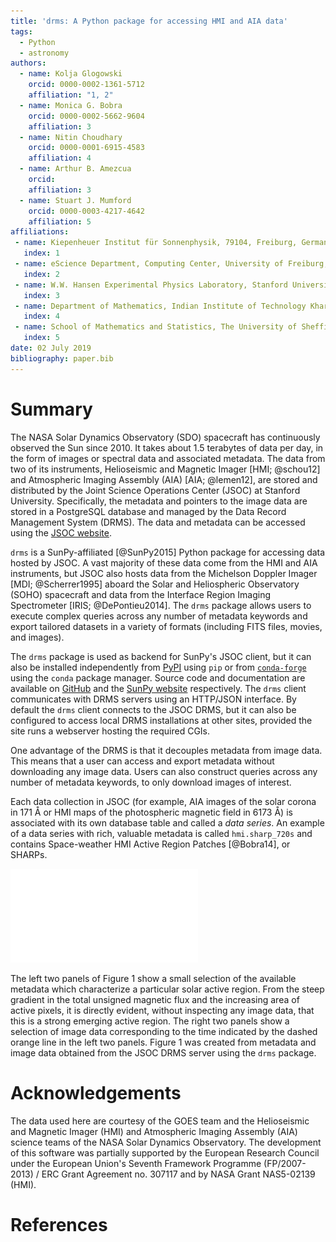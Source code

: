 ```yaml
---
title: 'drms: A Python package for accessing HMI and AIA data'
tags:
  - Python
  - astronomy
authors:
  - name: Kolja Glogowski
    orcid: 0000-0002-1361-5712
    affiliation: "1, 2"
  - name: Monica G. Bobra
    orcid: 0000-0002-5662-9604
    affiliation: 3
  - name: Nitin Choudhary
    orcid: 0000-0001-6915-4583
    affiliation: 4
  - name: Arthur B. Amezcua
    orcid:
    affiliation: 3
  - name: Stuart J. Mumford
    orcid: 0000-0003-4217-4642
    affiliation: 5
affiliations:
 - name: Kiepenheuer Institut für Sonnenphysik, 79104, Freiburg, Germany
   index: 1
 - name: eScience Department, Computing Center, University of Freiburg, 79104, Freiburg, Germany
   index: 2
 - name: W.W. Hansen Experimental Physics Laboratory, Stanford University, Stanford, CA 94305, USA
   index: 3
 - name: Department of Mathematics, Indian Institute of Technology Kharagpur, Kharagpur, West Bengal 721302, India
   index: 4
 - name: School of Mathematics and Statistics, The University of Sheffield, Sheffield S3 7RH, UK
   index: 5
date: 02 July 2019
bibliography: paper.bib
---
```


# Summary

The NASA Solar Dynamics Observatory (SDO) spacecraft has continuously observed the Sun since 2010. It takes about 1.5 terabytes of data per day, in the form of images or spectral data and associated metadata. The data from two of its instruments, Helioseismic and Magnetic Imager [HMI; @schou12] and Atmospheric Imaging Assembly (AIA) [AIA; @lemen12], are stored and distributed by the Joint Science Operations Center (JSOC) at Stanford University. Specifically, the metadata and pointers to the image data are stored in a PostgreSQL database and managed by the Data Record Management System (DRMS). The data and metadata can be accessed using the [JSOC website](http://jsoc.stanford.edu/ajax/lookdata.html).

`drms` is a SunPy-affiliated [@SunPy2015] Python package for accessing data hosted by JSOC. A vast majority of these data come from the HMI and AIA instruments, but JSOC also hosts data from the Michelson Doppler Imager [MDI; @Scherrer1995] aboard the Solar and Heliospheric Observatory (SOHO) spacecraft and data from the Interface Region Imaging Spectrometer [IRIS; @DePontieu2014]. The `drms` package allows users to execute complex queries across any number of metadata keywords and export tailored datasets in a variety of formats (including FITS files, movies, and images).

The `drms` package is used as backend for SunPy's JSOC client, but it can also be installed independently from [PyPI](https://pypi.org/project/drms/) using `pip` or from [`conda-forge`](https://anaconda.org/conda-forge/drms) using the `conda` package manager. Source code and documentation are available on [GitHub](https://github.com/sunpy/drms) and the [SunPy website](https://docs.sunpy.org/projects/drms/en/latest) respectively. The `drms` client communicates with DRMS servers using an HTTP/JSON interface. By default the `drms` client connects to the JSOC DRMS, but it can also be configured to access local DRMS installations at other sites, provided the site runs a webserver hosting the required CGIs.

One advantage of the DRMS is that it decouples metadata from image data. This means that a user can access and export metadata without downloading any image data. Users can also construct queries across any number of metadata keywords, to only download images of interest.

Each data collection in JSOC (for example, AIA images of the solar corona in 171 Å or HMI maps of the photospheric magnetic field in 6173 Å) is associated with its own database table and called a *data series*. An example of a data series with rich, valuable metadata is called `hmi.sharp_720s` and contains Space-weather HMI Active Region Patches [@Bobra14], or SHARPs.

![Left: Total unsigned flux and mean current helicity of HMI Active Region Patch (HARP) Number 4315 during its disk passage; the dashed orange line marks the central meridian crossing of the active region. Right: Continuum intensity map and magnetic field map at the time of the central meridian crossing.](sharp.pdf)

The left two panels of Figure 1 show a small selection of the available metadata which characterize a particular solar active region. From the steep gradient in the total unsigned magnetic flux and the increasing area of active pixels, it is directly evident, without inspecting any image data, that this is a strong emerging active region. The right two panels show a selection of image data corresponding to the time indicated by the dashed orange line in the left two panels. Figure 1 was created from metadata and image data obtained from the JSOC DRMS server using the `drms` package.


# Acknowledgements

The data used here are courtesy of the GOES team and the Helioseismic and Magnetic Imager (HMI) and Atmospheric Imaging Assembly (AIA) science teams of the NASA Solar Dynamics Observatory. The development of this software was partially supported by the European Research Council under the European Union's Seventh Framework Programme (FP/2007-2013) / ERC Grant Agreement no. 307117 and by NASA Grant NAS5-02139 (HMI).

# References
